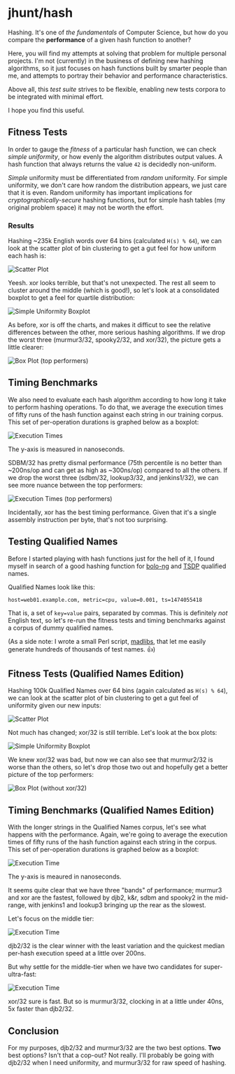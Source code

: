 jhunt/hash
==========

Hashing.  It's one of _the fundamentals_ of Computer Science, but
how do you compare the **performance** of a given hash function to
another?

Here, you will find my attempts at solving that problem for
multiple personal projects.  I'm not (currently) in the business
of defining new hashing algorithms, so it just focuses on hash
functions built by smarter people than me, and attempts to portray
their behavior and performance characteristics.

Above all, this _test suite_ strives to be flexible, enabling new
tests corpora to be integrated with minimal effort.

I hope you find this useful.

Fitness Tests
-------------

In order to gauge the _fitness_ of a particular hash function, we
can check _simple uniformity_, or how evenly the algorithm
distributes output values.  A hash function that always returns
the value `42` is decidedly non-uniform.

_Simple_ uniformity must be differentiated from _random_
uniformity.  For simple uniformity, we don't care how random the
distribution appears, we just care that it is even.  Random
uniformity has important implications for
_cryptographically-secure_ hashing functions, but for simple hash
tables (my original problem space) it may not be worth the effort.

### Results

Hashing ~235k English words over 64 bins (calculated `H(s) % 64`),
we can look at the scatter plot of bin clustering to get a gut
feel for how uniform each hash is:

![Scatter Plot](viz/words/bins/scatter.png)

Yeesh.  xor looks terrible, but that's not unexpected.  The rest
all seem to cluster around the middle (which is good!), so let's
look at a consolidated boxplot to get a feel for quartile
distribution:

![Simple Uniformity Boxplot](viz/words/bins/boxplot.png)

As before, xor is off the charts, and makes it difficut to see the
relative differences between the other, more serious hashing
algorithms.  If we drop the worst three (murmur3/32, spooky2/32,
and xor/32), the picture gets a little clearer:

![Box Plot (top performers)](viz/words/bins/fast.png)


Timing Benchmarks
-----------------

We also need to evaluate each hash algorithm according to how long
it take to perform hashing operations.  To do that, we average the
execution times of fifty runs of the hash function against each
string in our training corpus.  This set of per-operation
durations is graphed below as a boxplot:

![Execution Times](viz/words/ns/boxplot.png)

The y-axis is measured in nanoseconds.

SDBM/32 has pretty dismal performance (75th percentile is no
better than ~200ns/op and can get as high as ~300ns/op) compared
to all the others.  If we drop the worst three (sdbm/32,
lookup3/32, and jenkins1/32), we can see more nuance between the
top performers:

![Execution Times (top performers)](viz/words/ns/fast.png)

Incidentally, xor has the best timing performance.  Given that
it's a single assembly instruction per byte, that's not too
surprising.


Testing Qualified Names
-----------------------

Before I started playing with hash functions just for the hell of
it, I found myself in search of a good hashing function for
[bolo-ng][bolo] and [TSDP][tsdp] qualified names.

Qualified Names look like this:

    host=web01.example.com, metric=cpu, value=0.001, ts=1474055418

That is, a set of `key=value` pairs, separated by commas.  This is
definitely _not_ English text, so let's re-run the fitness tests
and timing benchmarks against a corpus of dummy qualified names.

(As a side note: I wrote a small Perl script, [madlibs][madlibs],
that let me easily generate hundreds of thousands of test names.
:+1:)


Fitness Tests (Qualified Names Edition)
---------------------------------------

Hashing 100k Qualified Names over 64 bins (again calculated as
`H(s) % 64`), we can look at the scatter plot of bin clustering to
get a gut feel of uniformity given our new inputs:

![Scatter Plot](viz/qnames/bins/scatter.png)

Not much has changed; xor/32 is still terrible.  Let's look at the
box plots:

![Simple Uniformity Boxplot](viz/qnames/bins/boxplot.png)

We knew xor/32 was bad, but now we can also see that murmur2/32 is
worse than the others, so let's drop those two out and hopefully
get a better picture of the top performers:

![Box Plot (without xor/32)](viz/qnames/bins/fast.png)


Timing Benchmarks (Qualified Names Edition)
-------------------------------------------

With the longer strings in the Qualified Names corpus, let's see
what happens with the performance.  Again, we're going to average
the execution times of fifty runs of the hash function against
each string in the corpus.  This set of per-operation durations is
graphed below as a boxplot:

![Execution Time](viz/qnames/ns/boxplot.png)

The y-axis is meaured in nanoseconds.

It seems quite clear that we have three "bands" of performance;
murmur3 and xor are the fastest, followed by djb2, k&r, sdbm and
spooky2 in the mid-range, with jenkins1 and lookup3 bringing up
the rear as the slowest.

Let's focus on the middle tier:

![Execution Time](viz/qnames/ns/middle.png)

djb2/32 is the clear winner with the least variation and the
quickest median per-hash execution speed at a little over 200ns.

But why settle for the middle-tier when we have two candidates for
super-ultra-fast:

![Execution Time](viz/qnames/ns/fast.png)

xor/32 sure is fast.  But so is murmur3/32, clocking in at a
little under 40ns, 5x faster than djb2/32.


Conclusion
----------

For my purposes, djb2/32 and murmur3/32 are the two best options.
**Two** best options?  Isn't that a cop-out?  Not really.  I'll
probably be going with djb2/32 when I need uniformity, and
murmur3/32 for raw speed of hashing.



[bolo]:    https://github.com/jhunt/bolo-ng
[tsdp]:    https://github.com/bolo/rfc/blob/master/draft-hunt-tsdp-00.txt
[madlibs]: https://github.com/jhunt/madlibs
